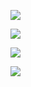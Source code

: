 ![](https://www.nta.go.jp/tmp/d10b598f-b2dd-4892-bc5e-8ffdce74ff99/images/1a6d1ba17e61fc5d9ae23ba150105bca9f5e5c5d5e39e1aeb4cc5379f6335ff8.jpg)

![](https://www.nta.go.jp/tmp/d10b598f-b2dd-4892-bc5e-8ffdce74ff99/images/61485cfa5d17ab6b89fdbdcd9068db109eef681f863957a613cb837b4e6b8500.jpg)

![](https://www.nta.go.jp/tmp/d10b598f-b2dd-4892-bc5e-8ffdce74ff99/images/a40755d911cbd29a303fb179c95f6b32635388a3cba0551766cba1fe83d3e7ce.jpg)

![](https://www.nta.go.jp/tmp/d10b598f-b2dd-4892-bc5e-8ffdce74ff99/images/f0460e8d7484a04caae77b23120008cb3f2108bf79bdf4423ece29f6d836be16.jpg)